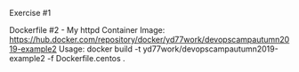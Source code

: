 Exercise #1

Dockerfile #2 - My httpd Container
Image: https://hub.docker.com/repository/docker/yd77work/devopscampautumn2019-example2
Usage: docker build -t yd77work/devopscampautumn2019-example2 -f Dockerfile.centos .